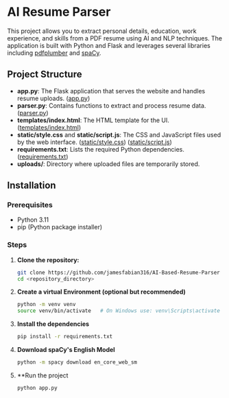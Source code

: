 # AI Resume Parser

This project allows you to extract personal details, education, work experience, and skills from a PDF resume using AI and NLP techniques. The application is built with Python and Flask and leverages several libraries including [pdfplumber](parser.py) and [spaCy](parser.py).

## Project Structure

- **app.py**: The Flask application that serves the website and handles resume uploads. ([app.py](app.py))
- **parser.py**: Contains functions to extract and process resume data. ([parser.py](parser.py))
- **templates/index.html**: The HTML template for the UI. ([templates/index.html](templates/index.html))
- **static/style.css** and **static/script.js**: The CSS and JavaScript files used by the web interface. ([static/style.css](static/style.css)) ([static/script.js](static/script.js))
- **requirements.txt**: Lists the required Python dependencies. ([requirements.txt](requirements.txt))
- **uploads/**: Directory where uploaded files are temporarily stored.

## Installation

### Prerequisites

- Python 3.11
- pip (Python package installer)

### Steps

1. **Clone the repository:**
    ```sh
   git clone https://github.com/jamesfabian316/AI-Based-Resume-Parser
   cd <repository_directory>
2. **Create a virtual Environment (optional but recommended)**
    ```sh
    python -m venv venv
    source venv/bin/activate   # On Windows use: venv\Scripts\activate
3. **Install the dependencies**
    ```sh
    pip install -r requirements.txt
4. **Download spaCy's English Model**
    ```sh
    python -m spacy download en_core_web_sm  
5. **Run the project
    ```sh
    python app.py
   
